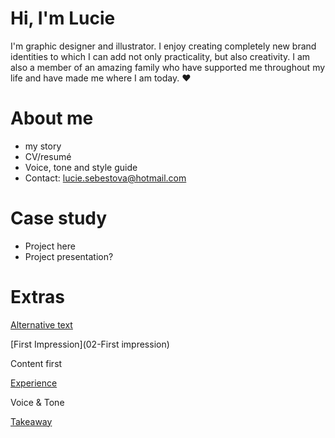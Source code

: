 # Hi, I'm Lucie
I'm graphic designer and illustrator. 
I enjoy creating completely new brand identities to which I can add not only practicality, but also creativity. 
I am also a member of an amazing family who have supported me throughout my life and have made me where I am today. ❤️

# About me
- my story
- CV/resumé
- Voice, tone and style guide
- Contact: lucie.sebestova@hotmail.com

# Case study
- Project here
- Project presentation?

# Extras
[Alternative text](01-alternative-text)

[First Impression](02-First impression)

Content first

[Experience](04-experience)

Voice & Tone

[Takeaway](takeaways)
